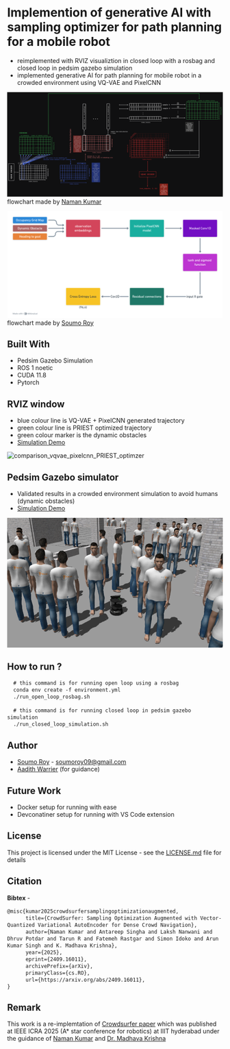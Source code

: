 # Implemention of generative AI with sampling optimizer for path planning for a mobile robot

- reimplemented with RVIZ visualiztion in closed loop with a rosbag and closed loop in pedsim gazebo simulation
- implemented generative AI for path planning for mobile robot in a crowded environment using VQ-VAE and PixelCNN

![teaser](./sampling_from_vqvae.png)
flowchart made by [Naman Kumar](https://github.com/namanxkumar)

![teaser](./PixelCNN.png)
flowchart made by [Soumo Roy](https://github.com/s0um0r0y)

## Built With
- Pedsim Gazebo Simulation
- ROS 1 noetic
- CUDA 11.8
- Pytorch

## RVIZ window

- blue colour line is VQ-VAE + PixelCNN generated trajectory
- green colour line is PRIEST optimized trajectory
- green colour marker is the dynamic obstacles
- [Simulation Demo](https://drive.google.com/file/d/1nSyOIk4JmVDSuj6wRM4vHAArfcK2Fj91/view?usp=sharing)
  
![comparison_vqvae_pixelcnn_PRIEST_optimzer](https://github.com/user-attachments/assets/8896391a-1b49-4353-86b8-a23a5c3fdb22)

## Pedsim Gazebo simulator

- Validated results in a crowded environment simulation to avoid humans (dynamic obstacles)
- [Simulation Demo](https://drive.google.com/file/d/19sQzzvD0daZ0SYvZoFq8Gw9cFL1mPFsC/view?usp=sharing)

![teaser](./gazebo_simulation.png)

## How to run ?
```
  # this command is for running open loop using a rosbag
  conda env create -f environment.yml
  ./run_open_loop_rosbag.sh

  # this command is for running closed loop in pedsim gazebo simulation
  ./run_closed_loop_simulation.sh
```

## Author
- [Soumo Roy](https://github.com/s0um0r0y) - soumoroy09@gmail.com
- [Aadith Warrier](https://github.com/aadith-warrier) (for guidance)

## Future Work
- Docker setup for running with ease
- Devconatiner setup for running with VS Code extension 

## License

This project is licensed under the MIT License - see the [LICENSE.md](LICENSE.md) file for details

## Citation
**Bibtex** -
```
@misc{kumar2025crowdsurfersamplingoptimizationaugmented,
      title={CrowdSurfer: Sampling Optimization Augmented with Vector-Quantized Variational AutoEncoder for Dense Crowd Navigation}, 
      author={Naman Kumar and Antareep Singha and Laksh Nanwani and Dhruv Potdar and Tarun R and Fatemeh Rastgar and Simon Idoko and Arun Kumar Singh and K. Madhava Krishna},
      year={2025},
      eprint={2409.16011},
      archivePrefix={arXiv},
      primaryClass={cs.RO},
      url={https://arxiv.org/abs/2409.16011}, 
}
```

## Remark 

This work is a re-implemtation of [Crowdsurfer paper](https://github.com/Smart-Wheelchair-RRC/CrowdSurfer) which was published at IEEE ICRA 2025 (A* star conference for robotics) at IIIT hyderabad under the guidance of [Naman Kumar](https://github.com/namanxkumar) and [Dr. Madhava Krishna](https://robotics.iiit.ac.in/faculty_mkrishna/.)
